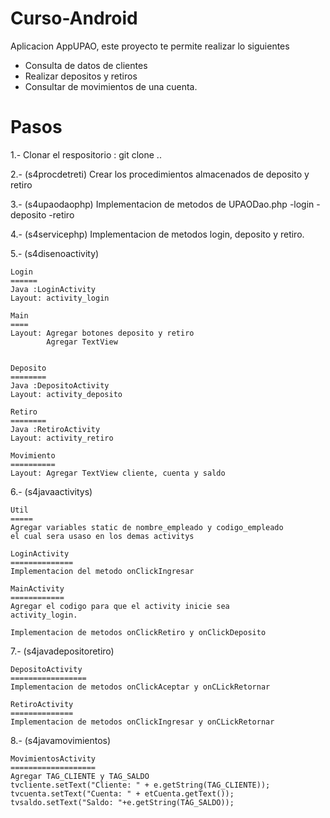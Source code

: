 # Curso-Android
Aplicacion AppUPAO, este proyecto te permite realizar lo siguientes

- Consulta de datos de clientes
- Realizar depositos y retiros
- Consultar de movimientos de una cuenta.

Pasos
=====
1.- Clonar el respositorio : git clone ..

2.- (s4procdetreti)
  Crear los procedimientos almacenados
  de deposito y retiro

3.- (s4upaodaophp)
  Implementacion de metodos de UPAODao.php
  -login
  -deposito
  -retiro

4.- (s4servicephp)
  Implementacion de metodos login, deposito y retiro.

5.- (s4disenoactivity)

    Login
    ======
    Java :LoginActivity
    Layout: activity_login

    Main
    ====
    Layout: Agregar botones deposito y retiro
            Agregar TextView 


    Deposito
    ========
    Java :DepositoActivity
    Layout: activity_deposito

    Retiro
    ========
    Java :RetiroActivity
    Layout: activity_retiro

    Movimiento
    ==========
    Layout: Agregar TextView cliente, cuenta y saldo

6.- (s4javaactivitys)

    Util
    =====
    Agregar variables static de nombre_empleado y codigo_empleado
    el cual sera usaso en los demas activitys

    LoginActivity
    ==============
    Implementacion del metodo onClickIngresar

    MainActivity
    ============
    Agregar el codigo para que el activity inicie sea 
    activity_login.

    Implementacion de metodos onClickRetiro y onClickDeposito

7.- (s4javadepositoretiro)

    DepositoActivity
    =================
    Implementacion de metodos onClickAceptar y onCLickRetornar

    RetiroActivity
    ==============
    Implementacion de metodos onClickIngresar y onCLickRetornar

8.- (s4javamovimientos)

    MovimientosActivity
    ===================
    Agregar TAG_CLIENTE y TAG_SALDO
    tvcliente.setText("Cliente: " + e.getString(TAG_CLIENTE));
    tvcuenta.setText("Cuenta: " + etCuenta.getText());
    tvsaldo.setText("Saldo: "+e.getString(TAG_SALDO));


